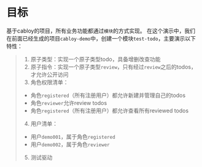 # 目标

基于cabloy的项目，所有业务功能都通过`模块`的方式实现。
在这个演示中，我们在前面已经生成的项目`cabloy-demo`中，创建一个模块`test-todo`，主要演示以下特性：

> 1. 原子类型：实现一个原子类型todo，具备增删改查功能
> 2. 原子指令：实现一个原子类型`review`，只有经过`review`之后的todos，才允许公开访问
> 3. 角色权限清单：
>   - 角色`registered`（所有注册用户）都允许新建并管理自己的todos
>   - 角色`reviewer`允许review todos
>   - 角色`registered`（所有注册用户）都允许查看所有reviewed todos
> 4. 用户清单：
>   - 用户`demo001`，属于角色`registered`
>   - 用户`demo002`，属于角色`reviewer`
> 5. 测试驱动


